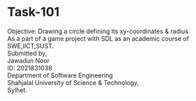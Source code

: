 # Task-101<br>
Objective: Drawing a circle defining its xy-coordinates & radius<br>
As a part of a game project with SDL as an academic course of SWE,IICT,SUST.<br>
Submitted by,<br>
Jawadun Noor<br>
ID: 2021831038<br>
Department of Software Engineering<br>
Shahjalal University of Science & Technology,<br>
Sylhet.
